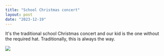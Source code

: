 ```yaml
---
title: "School Christmas concert"
layout: post
date: "2023-12-19"
---
```


It's the traditional school Christmas concert and our kid is the one without the required hat. Traditionally, this is always the way.

![](/assets/images/2023/20231219_1458255847450550390179222-1024x461.jpg)
